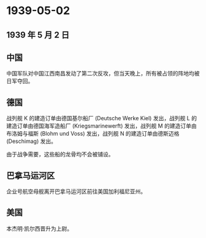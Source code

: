 # 1939-05-02

## 1939 年 5 月 2 日

## 中国

中国军队对中国江西南昌发动了第二次反攻，但当天晚上，所有被占领的阵地均被日军夺回。

## 德国

战列舰 K 的建造订单由德国基尔船厂 (Deutsche Werke Kiel) 发出，战列舰 L
的建造订单由德国海军造船厂 (Kriegsmarinewerft) 发出，战列舰 M
的建造订单由布洛姆与福斯 (Blohm und Voss) 发出，战列舰 N
的建造订单由德斯迈格 (Deschimag) 发出。

由于战争需要，这些船的龙骨均不会被铺设。

## 巴拿马运河区

企业号航空母舰离开巴拿马运河区前往美国加利福尼亚州。

## 美国

本杰明·凯尔西晋升为上尉。

